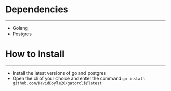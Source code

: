 # Dependencies
---
* Golang
* Postgres

# How to Install
---
* Install the latest versions of go and postgres
* Open the cli of your choice and enter the command `go install  github.com/DavidDoyle20/gatorcli@latest`
